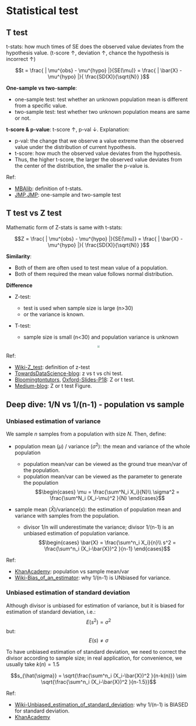 # Statistical test


## T test

t-stats: how much times of SE does the observed value deviates from the hypothesis value. (t-score $\uparrow$, deviation $\uparrow$, chance the hypothesis is incorrect $\uparrow$)

$$t = \frac{ | \mu^{obs} - \mu^{hypo} |}{SE(\mu)} = \frac{ | \bar{X} - \mu^{hypo} |}{ \frac{SD(X)}{\sqrt{N}} }$$

**One-sample vs two-sample**:

- one-sample test: test whether an unknown population mean is different from a specific value.
- two-sample test: test whether two unknown population means are same or not.


**t-score & p-value**: t-score $\uparrow$, p-val $\downarrow$. Explanation:

- p-val: the change that we observe a value extreme than the observed value under the distribution of current hypothesis.
- t-score: how much the observed value deviates from the hypothesis.
- Thus, the higher t-score, the larger the observed value deviates from the center of the distribution, the smaller the p-value is.
  


Ref:

- [MBAlib](https://wiki.mbalib.com/wiki/T%E6%A3%80%E9%AA%8C): definition of t-stats.
- [JMP](https://www.jmp.com/en_us/statistics-knowledge-portal/t-test/one-sample-t-test.html),[JMP](https://www.jmp.com/en_us/statistics-knowledge-portal/t-test/two-sample-t-test.html): one-sample and two-sample test


## T test vs Z test

Mathematic form of Z-stats is same with t-stats:

$$Z = \frac{ | \mu^{obs} - \mu^{hypo} |}{SE(\mu)} = \frac{ | \bar{X} - \mu^{hypo} |}{ \frac{SD(X)}{\sqrt{N}} }$$

**Similarity**:

- Both of them are often used to test mean value of a population.
- Both of them required the mean value follows normal distribution.

**Difference**

- Z-test: 
  - test is used when sample size is large (n>30)
  - or the variance is known.

- T-test:
  - sample size is small (n<30) and population variance is unknown

<div  align="center"><img src=https://miro.medium.com/max/1400/1*XEtoA1-DkbXRdraMi4MxKQ.png style = "zoom:40%"></div>


Ref: 
- [Wiki-Z_test](https://en.wikipedia.org/wiki/Z-test): definition of z-test
- [TowardsDataScience-blog](https://towardsdatascience.com/statistical-tests-when-to-use-which-704557554740): z vs t vs chi test.
- [Bloomingtontutors](https://bloomingtontutors.com/blog/when-to-use-the-z-test-versus-t-test), [Oxford-Slides-P18](http://www.stats.ox.ac.uk/~massa/Lecture%2010.pdf): Z or t test.
- [Medium-blog](https://medium.com/dataseries/hypothesis-testing-in-machine-learning-what-for-and-why-ad6ddf3d7af2): Z or t test Figure.


## Deep dive: 1/N vs 1/(n-1) - population vs sample

### Unbiased estimation of variance

We sample $n$ samples from a population with size $N$. Then, define:
- population mean ($\mu$) / variance ($\sigma^2$): the mean and variance of the whole population
  - population mean/var can be viewed as the ground true mean/var of the population.
  - population mean/var can be viewed as the parameter to generate the population
  $$\begin{cases}
    \mu = \frac{\sum^N_i X_i}{N}\\
    \sigma^2 = \frac{\sum^N_i (X_i-\mu)^2 }{N}
  \end{cases}$$

- sample mean ($\bar{X}$)/variance($s$): the estimation of population mean and variance with samples from the population.
  - divisor 1/n will underestimate the variance; divisor 1/(n-1) is an unbiased estimation of population variance.
  $$\begin{cases}
    \bar{X} = \frac{\sum^n_i X_i}{n}\\
    s^2 = \frac{\sum^n_i (X_i-\bar{X})^2 }{n-1}
  \end{cases}$$

Ref: 
- [KhanAcademy](https://www.khanacademy.org/math/ap-statistics/summarizing-quantitative-data-ap/more-standard-deviation/v/review-and-intuition-why-we-divide-by-n-1-for-the-unbiased-sample-variance): population vs sample mean/var
- [Wiki-Bias_of_an_estimator](https://en.wikipedia.org/wiki/Bias_of_an_estimator#Sample_variance): why 1/(n-1) is UNbiased for variance.

### Unbiased estimation of standard deviation

Although divisor is unbiased for estimation of variance, but it is biased for estimation of standard deviation, i.e.:
$$E(s^2) = \sigma^2$$
but:
$$E(s) \not = \sigma$$

 To have unbiased estimation of standard deviation, we need to correct the divisor according to sample size; in real application, for convenience, we usually take $k(n) = 1.5$

 $$s_{\hat{\sigma}} = \sqrt{\frac{\sum^n_i (X_i-\bar{X})^2 }{n-k(n)}} \sim \sqrt{\frac{\sum^n_i (X_i-\bar{X})^2 }{n-1.5}}$$ 

Ref: 
- [Wiki-Unbiased_estimation_of_standard_deviation](https://en.wikipedia.org/wiki/Unbiased_estimation_of_standard_deviation): why 1/(n-1) is BIASED for standard deviation.
- [KhanAcademy](https://www.khanacademy.org/math/ap-statistics/summarizing-quantitative-data-ap/measuring-spread-quantitative/v/sample-standard-deviation-and-bias)


